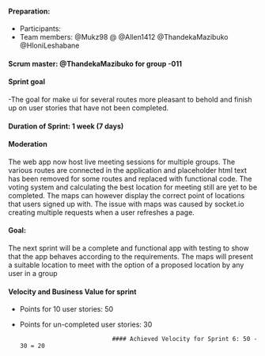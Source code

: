 #### Preparation:
- Participants:
- Team members: @Mukz98 @ @Allen1412 @ThandekaMazibuko @HloniLeshabane 

#### Scrum master: @ThandekaMazibuko for group -011

#### Sprint goal
-The goal for make ui for several routes more pleasant to behold and finish up on user stories that have not been completed.


#### Duration of Sprint: 1 week (7 days)

#### Moderation

The web app now host live meeting sessions for multiple groups. The various routes are connected in the application and placeholder 
html text has been removed for some routes and replaced with functional code. The voting system and calculating the best location 
for meeting still are yet to be completed. The maps can however display the correct point of locations that users signed up with. The
issue with maps was caused by socket.io creating multiple requests when a user refreshes a page.

#### Goal: 
The next sprint will be a complete and functional app with testing to show that the app behaves according to the requirements.
The maps will present a suitable location to meet with the option of a proposed location by any user in a group

#### Velocity and Business Value for sprint

- Points for 10 user stories: 50
- Points for un-completed user stories: 30

                                #### Achieved Velocity for Sprint 6: 50 - 30 = 20